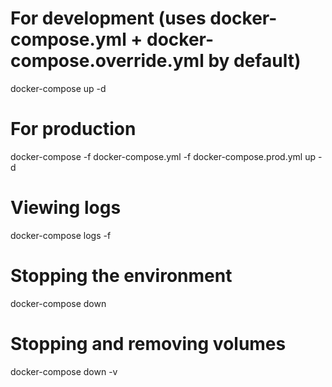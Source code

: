 # For development (uses docker-compose.yml + docker-compose.override.yml by default)
docker-compose up -d

# For production
docker-compose -f docker-compose.yml -f docker-compose.prod.yml up -d

# Viewing logs
docker-compose logs -f

# Stopping the environment
docker-compose down

# Stopping and removing volumes
docker-compose down -v